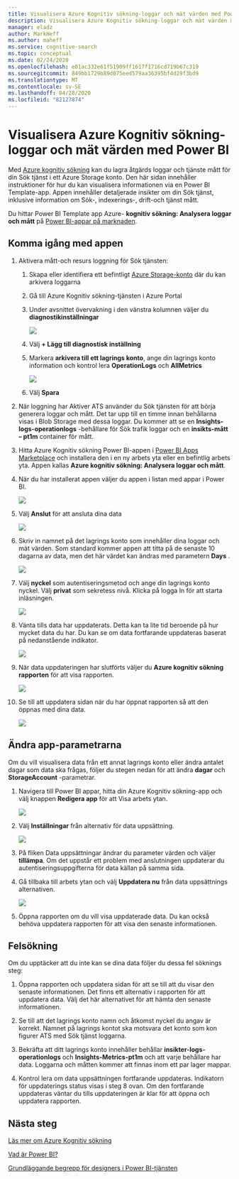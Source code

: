 ```yaml
---
title: Visualisera Azure Kognitiv sökning-loggar och mät värden med Power BI
description: Visualisera Azure Kognitiv sökning-loggar och mät värden med Power BI
manager: eladz
author: MarkHeff
ms.author: maheff
ms.service: cognitive-search
ms.topic: conceptual
ms.date: 02/24/2020
ms.openlocfilehash: e01ac332e61f51909ff1617f1716cd719b67c319
ms.sourcegitcommit: 849bb1729b89d075eed579aa36395bf4d29f3bd9
ms.translationtype: MT
ms.contentlocale: sv-SE
ms.lasthandoff: 04/28/2020
ms.locfileid: "82127874"
---
```

# <a name="visualize-azure-cognitive-search-logs-and-metrics-with-power-bi"></a>Visualisera Azure Kognitiv sökning-loggar och mät värden med Power BI
Med [Azure kognitiv sökning](https://docs.microsoft.com/azure/search/search-what-is-azure-search) kan du lagra åtgärds loggar och tjänste mått för din Sök tjänst i ett Azure Storage konto. Den här sidan innehåller instruktioner för hur du kan visualisera informationen via en Power BI Template-app. Appen innehåller detaljerade insikter om din Sök tjänst, inklusive information om Sök-, indexerings-, drift-och tjänst mått.

Du hittar Power BI Template app Azure- **kognitiv sökning: Analysera loggar och mått** på [Power BI-appar på marknaden](https://appsource.microsoft.com/marketplace/apps).

## <a name="how-to-get-started-with-the-app"></a>Komma igång med appen

1. Aktivera mått-och resurs loggning för Sök tjänsten:

    1. Skapa eller identifiera ett befintligt [Azure Storage-konto](https://docs.microsoft.com/azure/storage/common/storage-quickstart-create-account) där du kan arkivera loggarna
    1. Gå till Azure Kognitiv sökning-tjänsten i Azure Portal
    1. Under avsnittet övervakning i den vänstra kolumnen väljer du **diagnostikinställningar**

        ![](media/search-monitor-logs-powerbi/diagnostic-settings.png)

    1. Välj **+ Lägg till diagnostisk inställning**
    1. Markera **arkivera till ett lagrings konto**, ange din lagrings konto information och kontrol lera **OperationLogs** och **AllMetrics**

        ![](media/search-monitor-logs-powerbi/add-diagnostic-setting.png)
    1. Välj **Spara**

1. När loggning har Aktiver ATS använder du Sök tjänsten för att börja generera loggar och mått. Det tar upp till en timme innan behållarna visas i Blob Storage med dessa loggar. Du kommer att se en **Insights-logs-operationlogs** -behållare för Sök trafik loggar och en **insikts-mått – pt1m** container för mått.

1. Hitta Azure Kognitiv sökning Power BI-appen i [Power BI Apps Marketplace](https://appsource.microsoft.com/marketplace/apps) och installera den i en ny arbets yta eller en befintlig arbets yta. Appen kallas **Azure kognitiv sökning: Analysera loggar och mått**.

1. När du har installerat appen väljer du appen i listan med appar i Power BI.

    ![](media/search-monitor-logs-powerbi/azure-search-app-tile.png)

1. Välj **Anslut** för att ansluta dina data

    ![](media/search-monitor-logs-powerbi/get-started-with-your-new-app.png)

1. Skriv in namnet på det lagrings konto som innehåller dina loggar och mät värden. Som standard kommer appen att titta på de senaste 10 dagarna av data, men det här värdet kan ändras med parametern **Days** .

    ![](media/search-monitor-logs-powerbi/connect-to-storage-account.png)

1. Välj **nyckel** som autentiseringsmetod och ange din lagrings konto nyckel. Välj **privat** som sekretess nivå. Klicka på logga In för att starta inläsningen.

    ![](media/search-monitor-logs-powerbi/connect-to-storage-account-step-two.png)

1. Vänta tills data har uppdaterats. Detta kan ta lite tid beroende på hur mycket data du har. Du kan se om data fortfarande uppdateras baserat på nedanstående indikator.

    ![](media/search-monitor-logs-powerbi/workspace-view-refreshing.png)

1. När data uppdateringen har slutförts väljer du **Azure kognitiv sökning rapporten** för att visa rapporten.

    ![](media/search-monitor-logs-powerbi/workspace-view-select-report.png)

1. Se till att uppdatera sidan när du har öppnat rapporten så att den öppnas med dina data.

    ![](media/search-monitor-logs-powerbi/powerbi-search.png)

## <a name="how-to-change-the-app-parameters"></a>Ändra app-parametrarna
Om du vill visualisera data från ett annat lagrings konto eller ändra antalet dagar som data ska frågas, följer du stegen nedan för att ändra **dagar** och **StorageAccount** -parametrar.

1. Navigera till Power BI appar, hitta din Azure Kognitiv sökning-app och välj knappen **Redigera app** för att Visa arbets ytan.

    ![](media/search-monitor-logs-powerbi/azure-search-app-tile-edit.png)

1. Välj **Inställningar** från alternativ för data uppsättning.

    ![](media/search-monitor-logs-powerbi/workspace-view-select-settings.png)

1. På fliken Data uppsättningar ändrar du parameter värden och väljer **tillämpa**. Om det uppstår ett problem med anslutningen uppdaterar du autentiseringsuppgifterna för data källan på samma sida.

1. Gå tillbaka till arbets ytan och välj **Uppdatera nu** från data uppsättnings alternativen.

    ![](media/search-monitor-logs-powerbi/workspace-view-select-refresh-now.png)

1. Öppna rapporten om du vill visa uppdaterade data. Du kan också behöva uppdatera rapporten för att visa den senaste informationen.

## <a name="troubleshooting"></a>Felsökning
Om du upptäcker att du inte kan se dina data följer du dessa fel söknings steg:

1. Öppna rapporten och uppdatera sidan för att se till att du visar den senaste informationen. Det finns ett alternativ i rapporten för att uppdatera data. Välj det här alternativet för att hämta den senaste informationen.

1. Se till att det lagrings konto namn och åtkomst nyckel du angav är korrekt. Namnet på lagrings kontot ska motsvara det konto som kon figurer ATS med Sök tjänst loggarna.

1. Bekräfta att ditt lagrings konto innehåller behållar **insikter-logs-operationlogs** och **Insights-Metrics-pt1m** och att varje behållare har data. Loggarna och måtten kommer att finnas inom ett par lager mappar.

1. Kontrol lera om data uppsättningen fortfarande uppdateras. Indikatorn för uppdaterings status visas i steg 8 ovan. Om den fortfarande uppdateras väntar du tills uppdateringen är klar för att öppna och uppdatera rapporten.

## <a name="next-steps"></a>Nästa steg
[Läs mer om Azure Kognitiv sökning](https://docs.microsoft.com/azure/search/)

[Vad är Power BI?](https://docs.microsoft.com/power-bi/fundamentals/power-bi-overview)

[Grundläggande begrepp för designers i Power BI-tjänsten](https://docs.microsoft.com/power-bi/service-basic-concepts)